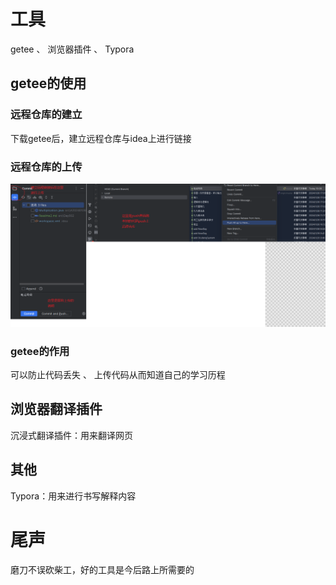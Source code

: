 # 工具
getee 、 浏览器插件 、 Typora
## getee的使用
### 远程仓库的建立
下载getee后，建立远程仓库与idea上进行链接

### 远程仓库的上传
![img_7.png](img_7.png)

### getee的作用
可以防止代码丢失 、 上传代码从而知道自己的学习历程

## 浏览器翻译插件
沉浸式翻译插件：用来翻译网页

## 其他
Typora：用来进行书写解释内容

# 尾声
磨刀不误砍柴工，好的工具是今后路上所需要的